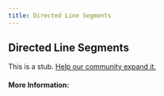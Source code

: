 ```yaml
---
title: Directed Line Segments
---
```


## Directed Line Segments

This is a stub. [Help our community expand it.](https://github.com/freeCodeCamp/guide-articles/tree/master/articles/Math/Vectors/Directed-Line-Segments/index.md)

<!-- The article goes here, in GitHub-flavored Markdown. Feel free to add YouTube videos, images, and CodePen/JSBin embeds  -->

#### More Information:
<!-- Please add any articles you think might be helpful to read before writing the article -->


